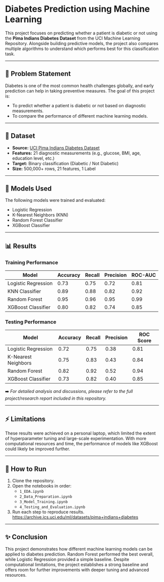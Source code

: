 # Diabetes Prediction using Machine Learning  

This project focuses on predicting whether a patient is diabetic or not using the **Pima Indians Diabetes Dataset** from the UCI Machine Learning Repository. Alongside building predictive models, the project also compares multiple algorithms to understand which performs best for this classification task.  

---

## 📌 Problem Statement  
Diabetes is one of the most common health challenges globally, and early prediction can help in taking preventive measures. The goal of this project is:  
- To predict whether a patient is diabetic or not based on diagnostic measurements.  
- To compare the performance of different machine learning models.  

---

## 📂 Dataset  
- **Source:** [UCI Pima Indians Diabetes Dataset](https://www.kaggle.com/datasets/alexteboul/diabetes-health-indicators-dataset)  
- **Features:** 21 diagnostic measurements (e.g., glucose, BMI, age, education level, etc.)  
- **Target:** Binary classification (Diabetic / Not Diabetic)  
- **Size:** 500,000+ rows, 21 features, 1 Label  

---

## 🤖 Models Used  
The following models were trained and evaluated:  
- Logistic Regression  
- K-Nearest Neighbors (KNN)  
- Random Forest Classifier  
- XGBoost Classifier  

---

## 📊 Results  

### Training Performance

| Model                 |  Accuracy  | Recall  | Precision | ROC-AUC |  
|-----------------------|------------|---------|-----------|---------|  
| Logistic Regression   | 0.73       | 0.75    | 0.72      | 0.81    |  
| KNN Classifier        | 0.89       | 0.88    | 0.82      | 0.92    |  
| Random Forest         | 0.95       | 0.96    | 0.95      | 0.99    |  
| XGBoost Classifier    | 0.80       | 0.82    | 0.74      | 0.85    |  

### Testing Performance  

| Model                  | Accuracy | Recall | Precision | ROC Score |
|------------------------|----------|--------|-----------|-----------|
| Logistic Regression    | 0.72     | 0.75   | 0.38      | 0.81      |
| K-Nearest Neighbors    | 0.75     | 0.83   | 0.43      | 0.84      |
| Random Forest          | 0.82     | 0.92   | 0.52      | 0.94      |
| XGBoost Classifier     | 0.73     | 0.82   | 0.40      | 0.85      |

➡️ *For detailed analysis and discussions, please refer to the full project/research report included in this repository.*

---

## ⚡ Limitations  
These results were achieved on a personal laptop, which limited the extent of hyperparameter tuning and large-scale experimentation. With more computational resources and time, the performance of models like XGBoost could likely be improved further.  

---

## 🚀 How to Run  
1. Clone the repository.  
2. Open the notebooks in order:  
   - `1_EDA.ipynb`  
   - `2_Data_Preparation.ipynb`  
   - `3_Model_Training.ipynb`  
   - `4_Testing_and_Evaluation.ipynb`  
3. Run each step to reproduce results.  https://archive.ics.uci.edu/ml/datasets/pima+indians+diabetes

---

## ✨ Conclusion  
This project demonstrates how different machine learning models can be applied to diabetes prediction. Random Forest performed the best overall, while Logistic Regression provided a simple baseline. Despite computational limitations, the project establishes a strong baseline and offers room for further improvements with deeper tuning and advanced resources.  
